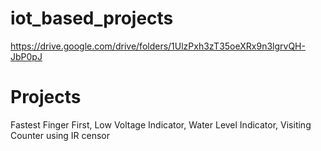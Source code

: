 # iot_based_projects 
https://drive.google.com/drive/folders/1UlzPxh3zT35oeXRx9n3lgrvQH-JbP0pJ

# Projects
Fastest Finger First, 
Low Voltage Indicator, 
Water Level Indicator, 
Visiting Counter using IR censor
